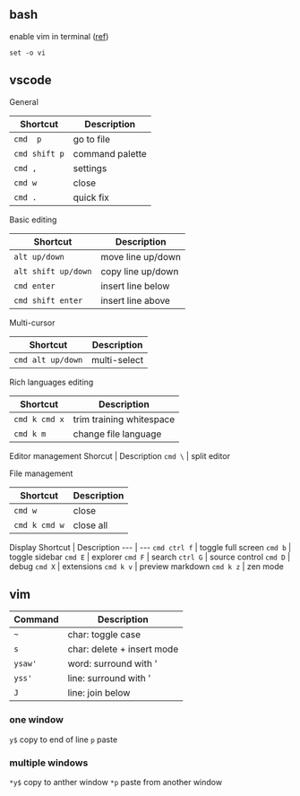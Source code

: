 ## bash

enable vim in terminal ([ref](https://unix.stackexchange.com/questions/4870/is-it-possible-to-have-vim-key-bindings-in-terminal))

`set -o vi`

## vscode

General

Shortcut | Description
--- | ---
`cmd  p`| go to file
`cmd shift p` | command palette
`cmd ,` | settings
`cmd w` | close
`cmd .` | quick fix

Basic editing

Shortcut | Description
--- | ---
`alt up/down` | move line up/down
`alt shift up/down` | copy line up/down
`cmd enter` | insert line below
`cmd shift enter` | insert line above

Multi-cursor

Shortcut | Description
--- | ---
`cmd alt up/down` | multi-select

Rich languages editing

Shortcut | Description
--- | ---
`cmd k cmd x` | trim training whitespace
`cmd k m` | change file language

Editor management
Shorcut | Description
`cmd \` | split editor

File management

Shortcut | Description
--- | ---
`cmd w` | close
`cmd k cmd w` | close all

Display
Shortcut | Description
--- | ---
`cmd ctrl f` | toggle full screen
`cmd b` | toggle sidebar
`cmd E` | explorer
`cmd F` | search
`ctrl G` | source control
`cmd D` | debug
`cmd X` | extensions
`cmd k v` | preview markdown
`cmd k z` | zen mode 

## vim

Command | Description
--- | ---
`~` | char: toggle case
`s` | char: delete + insert mode
`ysaw'` | word: surround with '
`yss'` | line: surround with '
`J` | line: join below

### one window

`y$` copy to end of line
`p` paste

### multiple windows

`*y$` copy to anther window
`*p` paste from another window 
